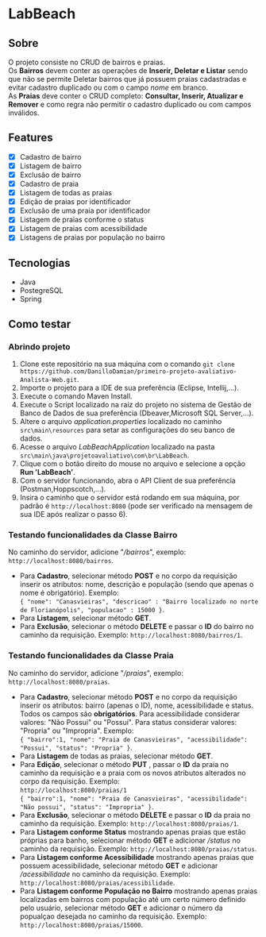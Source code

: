 # LabBeach

## Sobre
O projeto consiste no CRUD de bairros e praias. <br>
Os **Bairros** devem conter as operações de **Inserir, Deletar e Listar** sendo que não se permite Deletar bairros que já possuem praias cadastradas e evitar cadastro duplicado ou com o campo *nome* em branco.<br>
As **Praias** deve conter o CRUD completo: **Consultar, Inserir, Atualizar e Remover** e como regra não permitir o cadastro duplicado ou com campos inválidos.<br>

## Features

- [x] Cadastro de bairro
- [x] Listagem de bairro
- [x] Exclusão de bairro
- [x] Cadastro de praia
- [x] Listagem de todas as praias
- [x] Edição de praias por identificador
- [x] Exclusão de uma praia por identificador
- [x] Listagem de praias conforme o status
- [x] Listagem de praias com acessibilidade
- [x] Listagens de praias por população no bairro

## Tecnologias

- Java
- PostegreSQL
- Spring

## Como testar

### Abrindo projeto

1. Clone este repositório na sua máquina com o comando `git clone https://github.com/DanilloDamian/primeiro-projeto-avaliativo-Analista-Web.git`.
2. Importe o projeto para a IDE de sua preferência (Eclipse, Intellij,...).
3. Execute o comando Maven Install.
4. Execute o Script localizado na raiz do projeto no sistema de Gestão de Banco de Dados de sua preferência (Dbeaver,Microsoft SQL Server,...).
5. Altere o arquivo *application.properties* localizado no caminho `src\main\resources` para setar as configurações do seu banco de dados.
6. Acesse o arquivo *LabBeachApplication* localizado na pasta `src\main\java\projetoavaliativo\com\br\LabBeach`.
7. Clique com o botão direito do mouse no arquivo e selecione a opção **Run 'LabBeach'**.
8. Com o servidor funcionando, abra o API Client de sua preferência (Postman,Hoppscotch,...).
9. Insira o caminho que o servidor está rodando em sua máquina, por padrão é `http://localhost:8080` (pode ser verificado na mensagem de sua IDE após realizar o passo 6).

### Testando funcionalidades da Classe Bairro

No caminho do servidor, adicione  "*/bairros*", exemplo: `http://localhost:8080/bairros`.
- Para **Cadastro**, selecionar método **POST** e no corpo da requisição inserir os atributos: nome, descrição e população (sendo que apenas o nome é obrigatório). Exemplo: <br>
`{
  "nome": "Canasvieiras",
  "descricao" : "Bairro localizado no norte de Florianópolis",
  "populacao" : 15000
  }`.
- Para **Listagem**, selecionar método **GET**.
- Para **Exclusão**, selecionar o método **DELETE** e passar o **ID** do bairro no caminho da requisição. Exemplo: `http://localhost:8080/bairros/1`.

### Testando funcionalidades da Classe Praia

No caminho do servidor, adicione  "*/praias*", exemplo: `http://localhost:8080/praias`.
- Para **Cadastro**, selecionar método **POST** e no corpo da requisição inserir os atributos: bairro (apenas o ID), nome, acessibilidade e status. Todos os campos são **obrigatórios**. Para acessibilidade considerar valores: "Não Possui" ou "Possui". Para status considerar valores: "Propria" ou "Impropria". Exemplo: <br>
`{
  "bairro":1,
  "nome": "Praia de Canasvieiras",
    "acessibilidade": "Possui",
    "status": "Propria"
  }`.
- Para **Listagem** de todas as praias, selecionar método **GET**.
- Para **Edição**,  selecionar o método **PUT** ,  passar o **ID** da praia no caminho da requisição e a praia com os novos atributos alterados no corpo da requisição. Exemplo:<br>
`http://localhost:8080/praias/1` <br>
`{
  "bairro":1,
  "nome": "Praia de Canasvieiras",
    "acessibilidade": "Não possui",
    "status": "Impropria"
  }`.
- Para **Exclusão**, selecionar o método **DELETE** e passar o **ID** da praia no caminho da requisição. Exemplo: `http://localhost:8080/praias/1`.
 - Para **Listagem conforme Status** mostrando apenas praias que estão próprias para banho, selecionar método **GET** e adicionar */status* no caminho da requisição. Exemplo: `http://localhost:8080/praias/status`.
 - Para **Listagem conforme Acessibilidade** mostrando apenas praias que possuem acessibilidade, selecionar método **GET** e adicionar */acessibilidade* no caminho da requisição. Exemplo: `http://localhost:8080/praias/acessibilidade`.
 - Para **Listagem conforme População no Bairro** mostrando apenas praias localizadas em bairros com população até um certo número definido pelo usuário, selecionar método **GET** e adicionar o número da popualçao desejada no caminho da requisição. Exemplo: `http://localhost:8080/praias/15000`.

